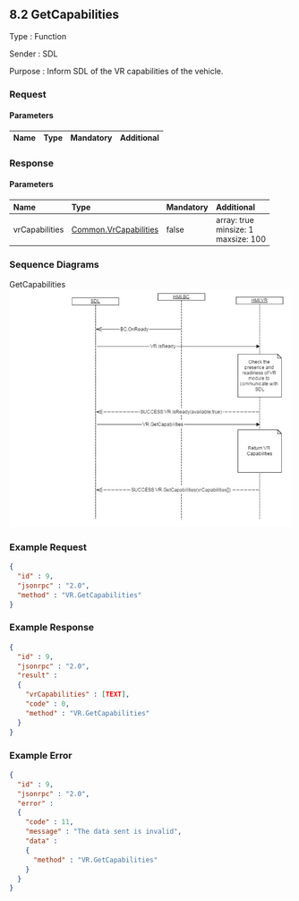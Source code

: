 ## 8.2 GetCapabilities

Type
: Function

Sender
: SDL

Purpose
: Inform SDL of the VR capabilities of the vehicle.

### Request

#### Parameters

|Name|Type|Mandatory|Additional|
|:---|:---|:--------|:---------|

### Response

#### Parameters

|Name|Type|Mandatory|Additional|
|:---|:---|:--------|:---------|
|vrCapabilities|[Common.VrCapabilities](../Guide_index/13.2Enumerations.md/#vrcapabilities)|false|array: true<br>minsize: 1<br>maxsize: 100|

### Sequence Diagrams

GetCapabilities
![GetCapabilities](../Guide_assets/9.3GetCapabilities.png)


### Example Request

```json
{
  "id" : 9,
  "jsonrpc" : "2.0",
  "method" : "VR.GetCapabilities"
}
```
### Example Response

```json
{
  "id" : 9,
  "jsonrpc" : "2.0",
  "result" :
  {
    "vrCapabilities" : [TEXT],
    "code" : 0,
    "method" : "VR.GetCapabilities"
  }
}
```

### Example Error

```json
{
  "id" : 9,
  "jsonrpc" : "2.0",
  "error" :
  {
    "code" : 11,
    "message" : "The data sent is invalid",
    "data" :
    {
      "method" : "VR.GetCapabilities"
    }
  }
}
```
